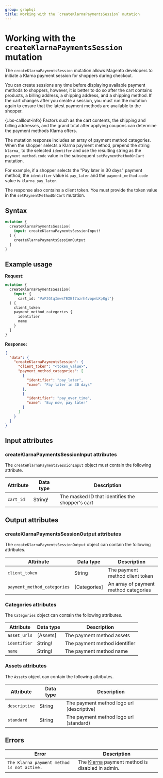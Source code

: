 ```yaml
---
group: graphql
title: Working with the `createKlarnaPaymentsSession` mutation
---
```


# Working with the `createKlarnaPaymentsSession` mutation

The `createKlarnaPaymentsSession` mutation allows Magento developers to initiate a Klarna payment session for shoppers during checkout.

You can create sessions any time before displaying available payment methods to shoppers, however, it is better to do so after the cart contains products, a billing address, a shipping address, and a shipping method. If the cart changes after you create a session, you must run the mutation again to ensure that the latest payment methods are  available to the shopper.

{:.bs-calllout-info}
Factors such as the cart contents, the shipping and billing addresses, and the grand total after applying coupons can determine the payment methods Klarna offers.

The mutation response includes an array of payment method categories. When the shopper selects a Klarna payment method, prepend the string `klarna_` to the selected `identifer` and use the resulting string as the `payment_method.code` value in the subsequent `setPaymentMethodOnCart` mutation.

For example, if a shopper selects the "Pay later in 30 days" payment method, the `identifier` value is `pay_later` and the `payment_method.code` value is `klarna_pay_later`.

The response also contains a client token. You must provide the token value in the `setPaymentMethodOnCart` mutation.

## Syntax

```graphql
mutation {
  createKlarnaPaymentsSession(
    input: createKlarnaPaymentsSessionInput!
  ) {
    createKlarnaPaymentsSessionOutput
  }
}
```

## Example usage

**Request:**

```graphql
mutation {
  createKlarnaPaymentsSession(
    input: {
      cart_id: "VaP2GtqImwsTEXEf7azrh4vopebXp8gl"}
  ) {
    client_token
    payment_method_categories {
      identifier
      name
    }
  }
}
```

**Response:**

```json
{
  "data": {
    "createKlarnaPaymentsSession": {
      "client_token": "<token_value>",
      "payment_method_categories": [
        {
          "identifier": "pay_later",
          "name": "Pay later in 30 days"
        },
        {
          "identifier": "pay_over_time",
          "name": "Buy now, pay later"
        }
      ]
    }
  }
}
```

## Input attributes

### createKlarnaPaymentsSessionInput attributes

The `createKlarnaPaymentsSessionInput` object must contain the following attribute.

Attribute | Data type | Description
--- | --- | ---
`cart_id` | String! | The masked ID that identifies the shopper's cart

## Output attributes

### createKlarnaPaymentsSessionOutput attributes

The `createKlarnaPaymentsSessionOutput` object can contain the following attributes.

Attribute | Data type | Description
--- | --- | ---
`client_token` |  String | The payment method client token
`payment_method_categories` | [Categories] | An array of payment method categories

### Categories attributes

The `Categories` object can contain the following attributes.

Attribute | Data type | Description
--- | --- | ---
`asset_urls` | [Assets] | The payment method assets
`identifier` | String! | The payment method identifier
`name` | String! | The payment method name

### Assets attributes

The `Assets` object can contain the following attributes.

Attribute | Data type | Description
--- | --- | ---
`descriptive` | String | The payment method logo url (descriptive)
`standard` | String | The payment method logo url (standard)

## Errors

Error | Description
--- | ---
`The Klarna payment method is not active.` | The [Klarna](https://docs.magento.com/user-guide/payment/klarna.html) payment method is disabled in admin.